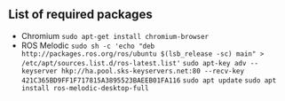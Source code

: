 List of required packages
------------------------

- Chromium
    `sudo apt-get install chromium-browser`
- ROS Melodic
    `sudo sh -c 'echo "deb http://packages.ros.org/ros/ubuntu $(lsb_release -sc) main" > /etc/apt/sources.list.d/ros-latest.list'`
    `sudo apt-key adv --keyserver hkp://ha.pool.sks-keyservers.net:80 --recv-key 421C365BD9FF1F717815A3895523BAEEB01FA116`
    `sudo apt update`
    `sudo apt install ros-melodic-desktop-full`
